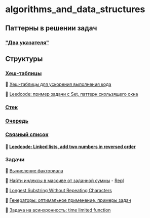 # algorithms_and_data_structures

## Паттерны в решении задач

### ["Два указателя"](11.md)


## Структуры

### [Хеш-таблицы](1.md)

:round_pushpin: [Хеш-таблицы для ускорения выполнения кода](2.md)

:round_pushpin: [Leedcode: пример задачи с Set, паттерн скользящего окна](13.md)

### [Стек](3.md)

### [Очередь](4.md)

### [Связный список](8.md)
#### :round_pushpin: [Leedcode: Linked lists, add two numbers in reversed order](12.md)

### Задачи 
:round_pushpin: [Вычисление факториала](5.md)

:round_pushpin: [Найти индексы в массиве от заданной суммы](6.md) - [Repl](https://jsfiddle.net/ingavish/7bg9drvc/15/)

:round_pushpin: [Longest Substring Without Repeating Characters](7.md)

:round_pushpin: [Генераторы: оптимальное применение, примеры задач](9.md)

:round_pushpin: [Задача на асинхронность: time limited function](10.md)
